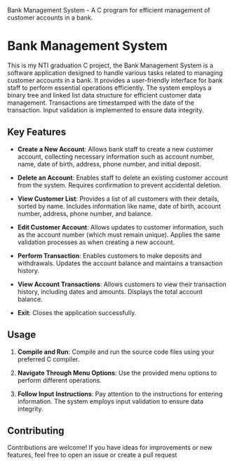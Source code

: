 Bank Management System - A C program for efficient management of customer accounts in a bank.
# Bank Management System

This is my NTI graduation C project, the Bank Management System is a software application designed to handle various tasks related to managing customer accounts in a bank. It provides a user-friendly interface for bank staff to perform essential operations efficiently. The system employs a binary tree and linked list data structure for efficient customer data management. Transactions are timestamped with the date of the transaction. Input validation is implemented to ensure data integrity.

## Key Features

- **Create a New Account**: Allows bank staff to create a new customer account, collecting necessary information such as account number, name, date of birth, address, phone number, and initial deposit.

- **Delete an Account**: Enables staff to delete an existing customer account from the system. Requires confirmation to prevent accidental deletion.

- **View Customer List**: Provides a list of all customers with their details, sorted by name. Includes information like name, date of birth, account number, address, phone number, and balance.

- **Edit Customer Account**: Allows updates to customer information, such as the account number (which must remain unique). Applies the same validation processes as when creating a new account.

- **Perform Transaction**: Enables customers to make deposits and withdrawals. Updates the account balance and maintains a transaction history.

- **View Account Transactions**: Allows customers to view their transaction history, including dates and amounts. Displays the total account balance.

- **Exit**: Closes the application successfully.

## Usage

1. **Compile and Run**: Compile and run the source code files using your preferred C compiler.

2. **Navigate Through Menu Options**: Use the provided menu options to perform different operations.

3. **Follow Input Instructions**: Pay attention to the instructions for entering information. The system employs input validation to ensure data integrity.

## Contributing

Contributions are welcome! If you have ideas for improvements or new features, feel free to open an issue or create a pull request
